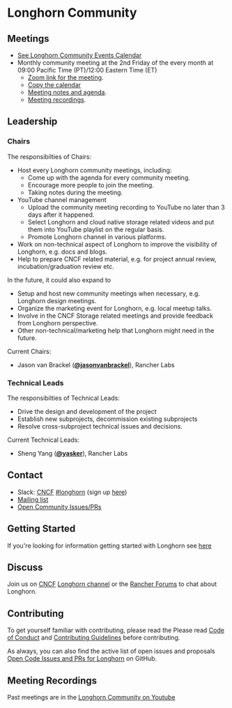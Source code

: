 # Longhorn Community

## Meetings
* [See Longhorn Community Events Calendar](http://bit.ly/longhorn-events)
* Monthly community meeting at the 2nd Friday of the every month at 09:00 Pacific Time (PT)/12:00 Eastern Time (ET)
  * [Zoom link for the meeting](http://bit.ly/longhorn-community-meeting).
  * [Copy the calendar](http://bit.ly/longhorn-events)
  * [Meeting notes and agenda](http://bit.ly/longhorn-workdoc).
  * [Meeting recordings](https://www.youtube.com/channel/UCGk1f-LCVmccf1pX4OvF1Ig).

## Leadership

### Chairs

The responsibilties of Chairs:
* Host every Longhorn community meetings, including:
    * Come up with the agenda for every community meeting.
    * Encourage more people to join the meeting.
    * Taking notes during the meeting.
* YouTube channel management
    * Upload the community meeting recording to YouTube no later than 3 days after it happened.
    * Select Longhorn and cloud native storage related videos and put them into YouTube playlist on the regular basis.
    * Promote Longhorn channel in various platforms.
* Work on non-technical aspect of Longhorn to improve the visibility of Longhorn, e.g. docs and blogs.
* Help to prepare CNCF related material, e.g. for project annual review, incubation/graduation review etc.
 
In the future, it could also expand to
* Setup and host new community meetings when necessary, e.g. Longhorn design meetings.
* Organize the marketing event for Longhorn, e.g. local meetup talks.
* Involve in the CNCF Storage related meetings and provide feedback from Longhorn perspective.
* Other non-technical/marketing help that Longhorn might need in the future.

Current Chairs:

* Jason van Brackel (**[@jasonvanbrackel](https://github.com/JasonvanBrackel)**), Rancher Labs

### Technical Leads

The responsibilties of Technical Leads:
* Drive the design and development of the project
* Establish new subprojects, decommission existing subprojects
* Resolve cross-subproject technical issues and decisions.

Current Technical Leads:
* Sheng Yang (**[@yasker](https://github.com/yasker)**), Rancher Labs

## Contact

* Slack: [CNCF](https://slack.cncf.io/) [#longhorn](https://cloud-native.slack.com/messages/longhorn) (sign up [here](https://slack.cncf.io/))
* [Mailing list](https://groups.google.com/forum/#!forum/longhorn-io)
* [Open Community Issues/PRs](https://github.com/longhorn/longhorn/issues)

## Getting Started

If you're looking for information getting started with Longhorn see [here](https://github.com/longhorn/longhorn)

## Discuss

Join us on [CNCF](https://slack.cncf.io/) [Longhorn channel](https://cloud-native.slack.com/messages/longhorn) or the [Rancher Forums](https://forums.rancher.com/c/longhorn) to chat about Longhorn.

## Contributing

To get yourself familiar with contributing, please read the Please read [Code of Conduct](https://github.com/longhorn/longhorn/blob/master/CODE_OF_CONDUCT.md) and [Contributing Guidelines](https://github.com/longhorn/longhorn/blob/master/CONTRIBUTING.md) before contributing.

As always, you can also find the active list of open issues and proposals [Open Code Issues and PRs for Longhorn](https://github.com/longhorn/longhorn/issues) on GitHub.

## Meeting Recordings

Past meetings are in the [Longhorn Community on Youtube](https://www.youtube.com/channel/UCGk1f-LCVmccf1pX4OvF1Ig)

